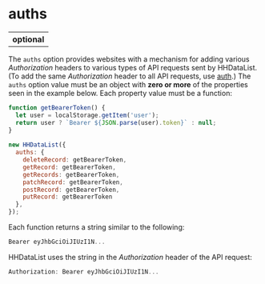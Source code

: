 # auths

<table class="options-table"><tr><th>optional</th></tr></table>

The `auths` option provides websites with a mechanism for adding various *Authorization* headers to various types of API requests sent by HHDataList. (To add the same *Authorization* header to all API requests, use [auth](/en/hhdatalist/v0.0.2/options/auth/).) The `auths` option value must be an object with **zero or more** of the properties seen in the example below. Each property value must be a function:

``` js nonum
function getBearerToken() {
  let user = localStorage.getItem('user');
  return user ? `Bearer ${JSON.parse(user).token}` : null;
}
 
new HHDataList({
  auths: {
    deleteRecord: getBearerToken,
    getRecord: getBearerToken,
    getRecords: getBearerToken,
    patchRecord: getBearerToken,
    postRecord: getBearerToken,
    putRecord: getBearerToken
  },
});
```

Each function returns a string similar to the following:

``` js nonum
Bearer eyJhbGciOiJIUzI1N...
```

HHDataList uses the string in the *Authorization* header of the API request:

``` js nonum
Authorization: Bearer eyJhbGciOiJIUzI1N...
```
